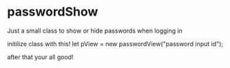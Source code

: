 # passwordShow
Just a small class to show or hide passwords when logging in

initilize class with this!
let pView = new passwordView("password input id");

after that your all good!

